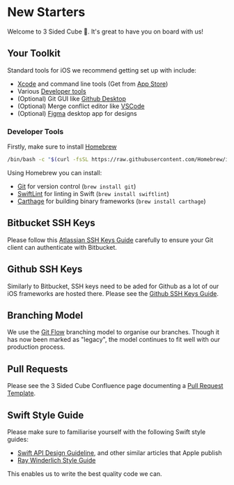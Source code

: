 # New Starters

Welcome to 3 Sided Cube 👋. It's great to have you on board with us!

## Your Toolkit

Standard tools for iOS we recommend getting set up with include:

* [Xcode](https://developer.apple.com/xcode/) and command line tools (Get from [App Store](https://apps.apple.com/gb/app/xcode/id497799835))
* Various [Developer tools](#developer-tools)
* (Optional) Git GUI like [Github Desktop](https://desktop.github.com/)
* (Optional) Merge conflict editor like [VSCode](https://code.visualstudio.com/)
* (Optional) [Figma](https://www.figma.com/downloads/) desktop app for designs

### Developer Tools

Firstly, make sure to install [Homebrew](https://brew.sh/)
```bash
/bin/bash -c "$(curl -fsSL https://raw.githubusercontent.com/Homebrew/install/HEAD/install.sh)"
```

Using Homebrew you can install:

* [Git](https://git-scm.com/) for version control (`brew install git`)
* [SwiftLint](https://github.com/realm/SwiftLint) for linting in Swift (`brew install swiftlint`)
* [Carthage](https://github.com/Carthage/Carthage) for building binary frameworks (`brew install carthage`)

## Bitbucket SSH Keys

Please follow this [Atlassian SSH Keys Guide](https://support.atlassian.com/bitbucket-cloud/docs/set-up-an-ssh-key/) carefully to ensure your Git client can authenticate with Bitbucket.

## Github SSH Keys

Similarly to Bitbucket, SSH keys need to be aded for Github as a lot of our iOS frameworks are hosted there. Please see the [Github SSH Keys Guide](https://docs.github.com/en/authentication/connecting-to-github-with-ssh/adding-a-new-ssh-key-to-your-github-account).

## Branching Model

We use the [Git Flow](https://www.atlassian.com/git/tutorials/comparing-workflows/gitflow-workflow) branching model to organise our branches.
Though it has now been marked as "legacy", the model continues to fit well with our production process.

## Pull Requests

Please see the 3 Sided Cube Confluence page documenting a [Pull Request Template](https://3sidedcube.atlassian.net/l/cp/znE3vJNA).

## Swift Style Guide

Please make sure to familiarise yourself with the following Swift style guides:

* [Swift API Design Guideline](https://www.swift.org/documentation/api-design-guidelines/), and other similar articles that Apple publish
* [Ray Winderlich Style Guide](https://github.com/kodecocodes/swift-style-guide)

This enables us to write the best quality code we can.
